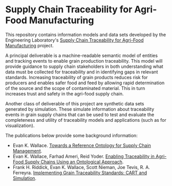 # Supply Chain Traceability for Agri-Food Manufacturing

This repository contains information models and data sets developed by the
Engineering Laboratory's [Supply Chain Traceability for Agri-Food Manufacturing](https://www.nist.gov/programs-projects/supply-chain-traceability-agri-food-manufacturing) project.

A principal deliverable is a machine-readable semantic model of entities and tracking events to enable grain production traceability. This model will provide guidance to supply chain stakeholders in both understanding what data must be collected for traceability and in identifying gaps in relevant standards. Increasing traceability of grain products reduces risk for producers and enables safer food and feed by allowing rapid determination of the source and the scope of contaminated material.  This in turn increases trust and safety in the agri-food supply chain. 

Another class of deliverable of this project are synthetic data sets generated by simulation. These simulate information about traceability events in grain supply chains that can be used to test and evaluate the completeness and utility of traceability models and applications (such as for visualization).

The publications below provide some background information:

- Evan K. Wallace. [Towards a Reference Ontology for Supply Chain Management](https://www.nist.gov/publications/towards-reference-ontology-supply-chain-management).
- Evan K. Wallace, Farhad Ameri, Reid Yoder. [Enabling Traceability in Agri-Food Supply Chains Using an Ontological Approach](https://www.nist.gov/publications/enabling-traceability-agri-food-supply-chains-using-ontological-approach).
- Frank H. Riddick, Evan K. Wallace, Scott Nieman, Joe Tevis, R. A. Ferreyra. [Implementing Grain Traceability Standards: CART and Simulation](https://www.nist.gov/publications/implementing-grain-traceability-standards-cart-and-simulation).
